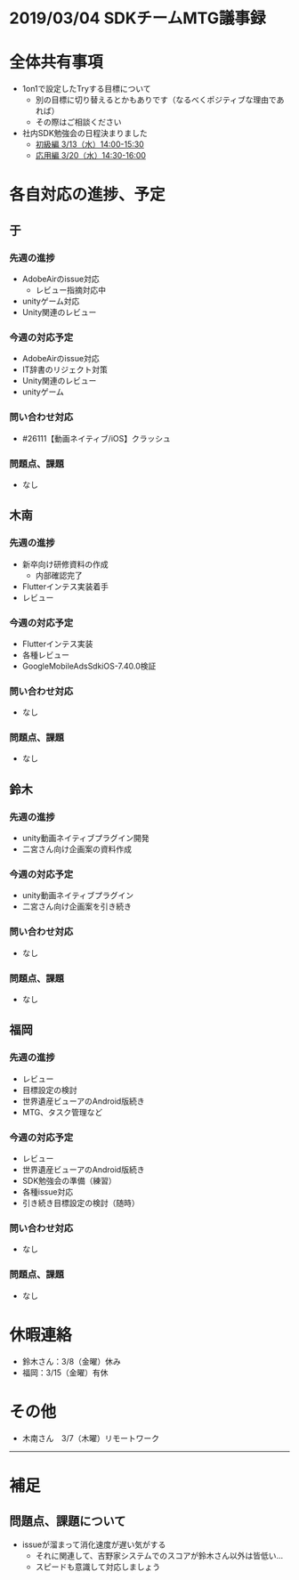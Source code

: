 # 2019/03/04 SDKチームMTG議事録

# 全体共有事項
- 1on1で設定したTryする目標について
  - 別の目標に切り替えるとかもありです（なるべくポジティブな理由であれば）
  - その際はご相談ください
- 社内SDK勉強会の日程決まりました
  - [初級編 3/13（水）14:00-15:30](https://cybozu.fancs.com/cgi-bin/cbgrn/grn.cgi/schedule/view?event=403156&bdate=2019-03-13&uid=353&gid=198&referer_key=29e862dd089c99cf94cd5fa813119810&start_day=&end_day=)
  - [応用編 3/20（水）14:30-16:00](https://cybozu.fancs.com/cgi-bin/cbgrn/grn.cgi/schedule/view?event=403187&bdate=2019-03-20&uid=353&gid=198&referer_key=b58a0fd45f5987855a586e73517cb93a&start_day=&end_day=)

# 各自対応の進捗、予定
## 于
### 先週の進捗
- AdobeAirのissue対応
  - レビュー指摘対応中
- unityゲーム対応
- Unity関連のレビュー

### 今週の対応予定
- AdobeAirのissue対応
- IT辞書のリジェクト対策
- Unity関連のレビュー
- unityゲーム

### 問い合わせ対応
- #26111【動画ネイティブ/iOS】クラッシュ

### 問題点、課題
- なし


## 木南
### 先週の進捗
- 新卒向け研修資料の作成
  - 内部確認完了
- Flutterインテス実装着手
- レビュー

### 今週の対応予定
- Flutterインテス実装
- 各種レビュー
- GoogleMobileAdsSdkiOS-7.40.0検証

### 問い合わせ対応
- なし

### 問題点、課題
- なし

## 鈴木
### 先週の進捗
- unity動画ネイティブプラグイン開発
- 二宮さん向け企画案の資料作成

### 今週の対応予定
- unity動画ネイティブプラグイン
- 二宮さん向け企画案を引き続き

### 問い合わせ対応
- なし

### 問題点、課題
- なし

## 福岡
### 先週の進捗
- レビュー
- 目標設定の検討
- 世界遺産ビューアのAndroid版続き
- MTG、タスク管理など

### 今週の対応予定
- レビュー
- 世界遺産ビューアのAndroid版続き
- SDK勉強会の準備（練習）
- 各種issue対応
- 引き続き目標設定の検討（随時）

### 問い合わせ対応
- なし

### 問題点、課題
- なし


# 休暇連絡
- 鈴木さん：3/8（金曜）休み
- 福岡：3/15（金曜）有休

# その他
- 木南さん　3/7（木曜）リモートワーク

----

# 補足
## 問題点、課題について
- issueが溜まって消化速度が遅い気がする
  - それに関連して、吉野家システムでのスコアが鈴木さん以外は皆低い...
  - スピードも意識して対応しましょう

